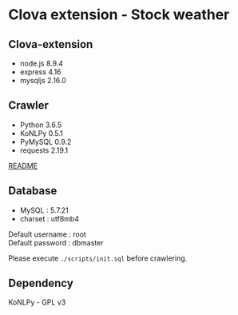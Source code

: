 # Clova extension - Stock weather


## Clova-extension
- node.js 8.9.4
- express 4.16
- mysqljs 2.16.0

## Crawler
- Python 3.6.5
- KoNLPy 0.5.1
- PyMySQL 0.9.2
- requests 2.19.1

[README](./crawler/README.md)

## Database
 - MySQL : 5.7.21
 - charset : utf8mb4

Default username : root  
Default password : dbmaster

Please execute `./scripts/init.sql` before crawlering.

## Dependency
KoNLPy - GPL v3


